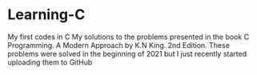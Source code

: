 # Learning-C
My first codes in C
My solutions to the problems presented in the book C Programming. A Modern Approach by K.N King. 2nd Edition.
These problems were solved in the beginning of 2021 but I just recently started uploading them to GitHub
